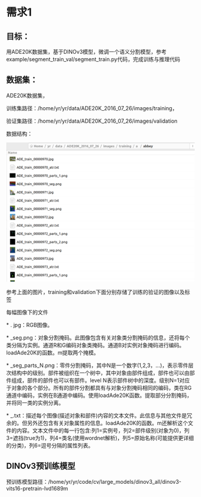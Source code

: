 # 需求1
## 目标：

用ADE20K数据集，基于DINOv3模型，微调一个语义分割模型，参考example/segment_train_val/segment_train.py代码，完成训练与推理代码

## 数据集：

ADE20K数据集，

训练集路径：/home/yr/yr/data/ADE20K_2016_07_26/images/training，

验证集路径：/home/yr/yr/data/ADE20K_2016_07_26/images/validation

数据结构：

![image-20250909145433552](../../figures/ADE数据结构.png)

参考上面的图片，training和validation下面分别存储了训练的验证的图像以及标签

每幅图像下的文件

\* . jpg：RGB图像。

\* _seg.png：对象分割掩码。此图像包含有关对象类分割掩码的信息，还将每个类分隔为实例。通道R和G编码对象类掩码。通道B对实例对象掩码进行编码。loadAde20K的函数。m提取两个掩模。

\* _seg_parts_N.png：零件分割掩码，其中N是一个数字(1,2,3，…)，表示零件层次结构中的级别。部件被组织在一个树中，其中对象由部件组成，部件也可以由部件组成，部件的部件也可以有部件。level N表示部件树中的深度。级别N=1对应于对象的各个部分。所有的部件分割都具有与对象分割掩码相同的编码，类在RG通道中编码，实例在B通道中编码。使用loadAde20K函数。提取部分分割掩码，并将同一类的实例分离。

\* _.txt：描述每个图像(描述对象和部件)内容的文本文件。此信息与其他文件是冗余的。但另外还包含有关对象属性的信息。loadAde20K的函数。m还解析这个文件的内容。文本文件中的每一行包含:列1=实例号，列2=部件级别(对象为0)，列3=遮挡(true为1)，列4=类名(使用wordnet解析)，列5=原始名称(可能提供更详细的分类)，列6=逗号分隔的属性列表。





## DINOv3预训练模型

预训练模型路径：/home/yr/yr/code/cv/large_models/dinov3_all/dinov3-vits16-pretrain-lvd1689m